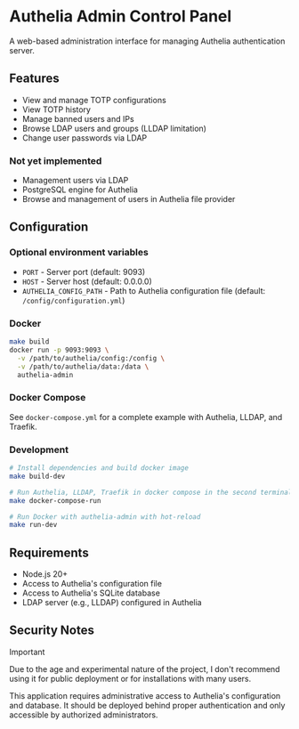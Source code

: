 # Authelia Admin Control Panel

A web-based administration interface for managing Authelia authentication server.

## Features

- View and manage TOTP configurations
- View TOTP history
- Manage banned users and IPs
- Browse LDAP users and groups (LLDAP limitation)
- Change user passwords via LDAP

### Not yet implemented

- Management users via LDAP
- PostgreSQL engine for Authelia
- Browse and management of users in Authelia file provider

## Configuration

### Optional environment variables

- `PORT` - Server port (default: 9093)
- `HOST` - Server host (default: 0.0.0.0)
- `AUTHELIA_CONFIG_PATH` - Path to Authelia configuration file (default: `/config/configuration.yml`)

### Docker

```bash
make build
docker run -p 9093:9093 \
  -v /path/to/authelia/config:/config \
  -v /path/to/authelia/data:/data \
  authelia-admin
```

### Docker Compose

See `docker-compose.yml` for a complete example with Authelia, LLDAP, and Traefik.

### Development

```bash
# Install dependencies and build docker image
make build-dev

# Run Authelia, LLDAP, Traefik in docker compose in the second terminal
make docker-compose-run

# Run Docker with authelia-admin with hot-reload
make run-dev
```

## Requirements

- Node.js 20+
- Access to Authelia's configuration file
- Access to Authelia's SQLite database
- LDAP server (e.g., LLDAP) configured in Authelia

## Security Notes

>[!IMPORTANT]
Due to the age and experimental nature of the project, I don't recommend using it for public deployment or for installations with many users.

This application requires administrative access to Authelia's configuration and database. It should be deployed behind proper authentication and only accessible by authorized administrators.